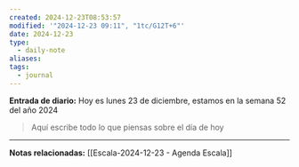```yaml
---
created: 2024-12-23T08:53:57
modified: '"2024-12-23 09:11", "1tc/G12T+6"'
date: 2024-12-23
type:
  - daily-note
aliases: 
tags:
  - journal
---
```

**Entrada de diario:** 
Hoy es lunes 23 de diciembre, estamos en la semana 52 del año 2024

> Aquí escribe todo lo que piensas sobre el día de hoy


----
**Notas relacionadas:**
[[Escala-2024-12-23 - Agenda Escala]]
